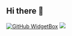 ## Hi there 👋

[![GitHub WidgetBox](https://github-widgetbox.vercel.app/api/profile?username=NiteshSachan1&data=followers,repositories,stars,commits&theme=darkmode)](https://github.com/NiteshSachan1/)
![](https://github-readme-stats.vercel.app/api/top-langs/?username=NiteshSachan1&theme=dark&hide_border=false&include_all_commits=false&count_private=false&layout=compact)
<!---### 🔝 Top Contributed Repo
![](https://github-contributor-stats.vercel.app/api?username=NiteshSachan1&limit=2&theme=dark&combine_all_yearly_contributions=true)-->
